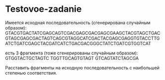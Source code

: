 # Testovoe-zadanie
Имеется исходная последовательность (сгенерирована случайным образом):
GTACGTGACTATCGAGCAGTCGACGAGCGACGAGCGAAGCTACGTAGCTGACGTAGCGAGCGACTAGTCAGCGTAGGCATCGACTACGAGCGAGGTGTACCTTGATCTGATCGAGCTACGATCATCTGACGACGGGCTATCTGATCGTGGTCAT

есть 3 фрагмента (тоже сгенерированы случайным образом):
GTGGTACTGCTAGTC
TGGTTGCAGTGTAGT
GTCAGTATCTAGCGA

Расставить фрагменты на исходную последовательность с наибольшей степенью соответствия.
